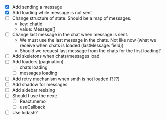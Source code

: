 - [x] Add sending a message
- [x] Add loading while message is not sent
- [ ] Change structure of state. Should be a map of messages.
  - key: chatId
  - value: Message[]
- [ ] Change last message in the chat when message is sent.
  - We must use the last message in the chats. Not like now (what we receive when chats is loaded (lastMessage: field))
  - Should we request last message from the chats for the first loading?
- [ ] Add skeletons when chats/messages load
- [ ] Add loaders (pagination)
  - [ ] chats loading
  - [ ] messages loading
- [ ] Add retry mechanism when smth is not loaded (???)
- [ ] Add shadow for messages
- [ ] Add sidebar resizing
- [ ] Should I use the next:
  - [ ] React.memo
  - [ ] useCallback
- [ ] Use lodash?
